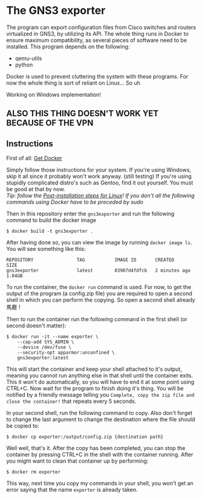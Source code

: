 # The GNS3 exporter

The program can export configuration files from Cisco switches and routers virtualized in GNS3, by utilizing its API. The whole thing runs in Docker to ensure maximum compatibility, as several pieces of software need to be installed. This program depends on the following:

- qemu-utils
- python

Docker is used to prevent cluttering the system with these programs.
For now the whole thing is sort of reliant on Linux... So uh

Working on Windows implementation!

## ALSO THIS THING DOESN'T WORK YET BECAUSE OF THE VPN

## Instructions

First of all:
[Get Docker](https://docs.docker.com/get-docker/)

Simply follow those instructions for your system. If you're using Windows, skip it all since it probably won't work anyway. (still testing)
If you're using stupidly complicated distro's such as Gentoo, find it out yourself. You must be good at that by now.  
_Tip: follow the [Post-installation steps for Linux](https://docs.docker.com/engine/install/linux-postinstall/)! If you don't all the following commands using Docker have to be preceded by sudo_

Then in this repository enter the `gns3exporter` and run the following command to build the docker image

```
$ docker build -t gns3exporter .
```

After having done so, you can view the image by running `docker image ls`. You will see something like this:

```
REPOSITORY                TAG           IMAGE ID       CREATED         SIZE
gns3exporter              latest        83907d4fdfcb   2 minutes ago   1.04GB
```

To run the container, the `docker run` command is used. For now, to get the output of the program (a config.zip file) you are required to open a second shell in which you can perform the copying. So open a second shell already 馬鹿！

Then to run the container run the following command in the first shell (or second doesn't matter):

```
$ docker run -it --name exporter \
    --cap-add SYS_ADMIN \
    --device /dev/fuse \
    --security-opt apparmor:unconfined \
    gns3exporter:latest
```

This will start the container and keep your shell attached to it's output, meaning you cannot run anything else in that shell until the container exits. This it won't do automatically, so you will have to end it at some point using CTRL+C.
Now wait for the program to finish doing it's thing. You will be notified by a friendly message telling you `Complete, copy the zip file and close the container!` that repeats every 5 seconds.

In your second shell, run the following command to copy. Also don't forget to change the last argument to change the destination where the file should be copied to:

```
$ docker cp exporter:/output/config.zip {destination path}
```

Well well, that's it. After the copy has been completed, you can stop the container by pressing CTRL+C in the shell with the container running. After you might want to clean that container up by performing:

```
$ docker rm exporter
```

This way, next time you copy my commands in your shell, you won't get an error saying that the name `exporter` is already taken.
